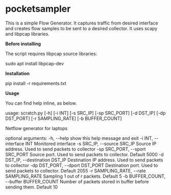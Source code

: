 # pocketsampler

This is a simple Flow Generator. It captures traffic from desired interface and creates flow samples to be sent to a desired collector.
It uses scapy and libpcap libraries.


<b>Before installing</b>

The script requires libpcap source libraries:

sudo apt install libpcap-dev


<b>Installation</b> 

pip install -r requirements.txt


<b>Usage</b>

You can find help inline, as below.

usage: scratch.py [-h] [-i INT] [-s SRC_IP] [-sp SRC_PORT] [-d DST_IP]
                  [-dp DST_PORT] [-r SAMPLING_RATE] [-b BUFFER_COUNT]

Netflow generator for laptops

optional arguments:
  -h, --help            show this help message and exit
  -i INT, --interface INT
                        Monitored interface
  -s SRC_IP, --source SRC_IP
                        Source IP address. Used to send packets to collector
  -sp SRC_PORT, --sport SRC_PORT
                        Source port. Used to send packets to collector.
                        Default 5000
  -d DST_IP, --destination DST_IP
                        Destination IP address. Used to send packets to
                        collector
  -dp DST_PORT, --dport DST_PORT
                        Destination port. Used to send packets to collector.
                        Default 2055
  -r SAMPLING_RATE, --rate SAMPLING_RATE
                        Sampling 1 out of r packets. Default 5
  -b BUFFER_COUNT, --buffer BUFFER_COUNT
                        Number of packets stored in buffer before sending
                        them. Default 10


